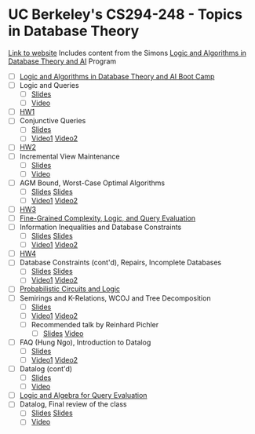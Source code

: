 # UC Berkeley's CS294-248 - Topics in Database Theory

[Link to website](https://berkeley-cs294-248.github.io)
Includes content from the Simons [Logic and Algorithms in Database Theory and AI](https://simons.berkeley.edu/programs/logic-algorithms-database-theory-ai) Program

- [ ] [Logic and Algorithms in Database Theory and AI Boot Camp](https://simons.berkeley.edu/workshops/logic-algorithms-database-theory-ai-boot-camp#simons-tabs)
- [ ] Logic and Queries
	- [ ] [Slides](https://berkeley-cs294-248.github.io/lectures/unit1.pdf)
	- [ ] [Video](https://youtu.be/VCi45naqnN8?si=Sd981YObi2OM_DLk)
- [ ] [HW1](https://berkeley-cs294-248.github.io/hw/hw1-whitespace.pdf)
- [ ] Conjunctive Queries
	- [ ] [Slides](https://berkeley-cs294-248.github.io/lectures/unit2.pdf)
	- [ ] [Video1](https://youtu.be/DFZ3NmKHKPo?si=JW2EgFMGDKGcFzYF) [Video2](https://youtu.be/hdjPCHHMFZU?si=7m6MxqS0MnlG9FKb)
- [ ] [HW2](https://berkeley-cs294-248.github.io/hw/hw2-whitespace.pdf)
- [ ] Incremental View Maintenance
	- [ ] [Slides](https://berkeley-cs294-248.github.io/lectures/Olteanu-IVM-Berkeley.pdf)
	- [ ] [Video](https://youtu.be/H2i2Q2CKzPc?si=EnmBd1geAtHhufm3)
- [ ] AGM Bound, Worst-Case Optimal Algorithms
	- [ ] [Slides](https://berkeley-cs294-248.github.io/lectures/unit4.pdf) [Slides](https://berkeley-cs294-248.github.io/lectures/hung-ngo-wcoj.pdf)
	- [ ] [Video1](https://youtu.be/H2i2Q2CKzPc?si=KTlwECsUacrNOaUI) [Video2](https://youtu.be/BZ0qENq6aFs?si=P9aZxueBXEnKVLFt)
- [ ] [HW3](https://berkeley-cs294-248.github.io/hw/hw3-whitespace.pdf)
- [ ] [Fine-Grained Complexity, Logic, and Query Evaluation](https://simons.berkeley.edu/workshops/fine-grained-complexity-logic-query-evaluation#simons-tabs)
- [ ] Information Inequalities and Database Constraints
	- [ ] [Slides](https://berkeley-cs294-248.github.io/lectures/unit5.pdf) [Slides](https://berkeley-cs294-248.github.io/lectures/unit5b.pdf)
	- [ ] [Video1](https://youtu.be/GzOh82g2G64?si=O5OnV0yO4qo08SOE) [Video2](https://youtu.be/PnfBUqwiAVA?si=PYLCfGYDSAJclUlD)
- [ ] [HW4](https://berkeley-cs294-248.github.io/hw/hw4-whitespace.pdf)
- [ ] Database Constraints (cont'd), Repairs, Incomplete Databases
	- [ ] [Slides](https://berkeley-cs294-248.github.io/lectures/unit6.pdf) [Slides](https://berkeley-cs294-248.github.io/lectures/unit6b.pdf)
	- [ ] [Video1](https://youtu.be/gqbaG_BeFLY?si=LNFEaN0bHM1vBdXu) [Video2](https://youtu.be/BFql5OxiEDs?si=gp2_WhbA8Rod8FFX)
- [ ] [Probabilistic Circuits and Logic](https://simons.berkeley.edu/workshops/probabilistic-circuits-logic#simons-tabs)
- [ ] Semirings and K-Relations, WCOJ and Tree Decomposition
	- [ ] [Slides](https://berkeley-cs294-248.github.io/lectures/unit7.pdf)
	- [ ] [Video1](https://youtu.be/tPmv09CIAaM?si=edv01qdDhYgfwPKh) [Video2](https://youtu.be/FilHYGSiy2A?si=kx1p_yrOaI7sRbbH)
	- [ ] Recommended talk by Reinhard Pichler
		- [ ] [Slides](https://berkeley-cs294-248.github.io/lectures/2023-09-18-ReinhardPichler.pdf) [Video](https://youtu.be/9Ze7l8XxS5Y?si=_VvuDgx1AlUdrXRT)
- [ ] FAQ (Hung Ngo), Introduction to Datalog
	- [ ] [Slides](https://berkeley-cs294-248.github.io/lectures/faq.pdf)
	- [ ] [Video1](https://youtu.be/MW2pCvvAa7s?si=XqjH14s_YKAw5u8F) [Video2](https://youtu.be/F337yVUdR6U?si=pSXxl_JqyEiSqTRu)
- [ ] Datalog (cont'd)
	- [ ] [Slides](https://berkeley-cs294-248.github.io/lectures/unit9.pdf)
	- [ ] [Video](https://youtu.be/4t9nhWY_Uf4?si=GIdf0XhvShkm5eTg)
- [ ] [Logic and Algebra for Query Evaluation](https://simons.berkeley.edu/workshops/logic-algebra-query-evaluation#simons-tabs)
- [ ] Datalog, Final review of the class
	- [ ] [Slides](https://berkeley-cs294-248.github.io/lectures/unit9b.pdf) [Slides](https://berkeley-cs294-248.github.io/lectures/unitReview.pdf)
	- [ ] [Video](https://youtu.be/witWaeaSXaQ?si=TDKsa69xGTGApsuP)